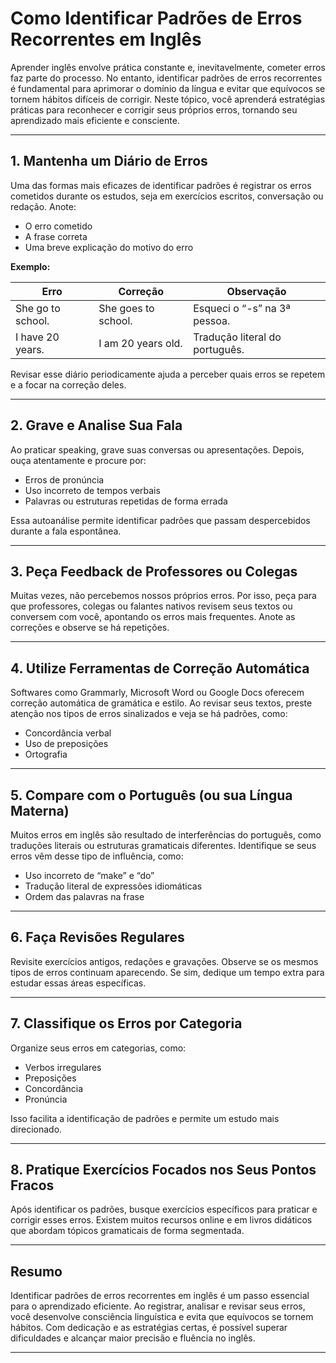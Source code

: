 
# Como Identificar Padrões de Erros Recorrentes em Inglês

Aprender inglês envolve prática constante e, inevitavelmente, cometer erros faz parte do processo. No entanto, identificar padrões de erros recorrentes é fundamental para aprimorar o domínio da língua e evitar que equívocos se tornem hábitos difíceis de corrigir. Neste tópico, você aprenderá estratégias práticas para reconhecer e corrigir seus próprios erros, tornando seu aprendizado mais eficiente e consciente.

---

## 1. **Mantenha um Diário de Erros**

Uma das formas mais eficazes de identificar padrões é registrar os erros cometidos durante os estudos, seja em exercícios escritos, conversação ou redação. Anote:

- O erro cometido
- A frase correta
- Uma breve explicação do motivo do erro

**Exemplo:**

| Erro                  | Correção                | Observação                        |
|-----------------------|------------------------|-----------------------------------|
| She go to school.     | She goes to school.    | Esqueci o “-s” na 3ª pessoa.      |
| I have 20 years.      | I am 20 years old.     | Tradução literal do português.    |

Revisar esse diário periodicamente ajuda a perceber quais erros se repetem e a focar na correção deles.

---

## 2. **Grave e Analise Sua Fala**

Ao praticar speaking, grave suas conversas ou apresentações. Depois, ouça atentamente e procure por:

- Erros de pronúncia
- Uso incorreto de tempos verbais
- Palavras ou estruturas repetidas de forma errada

Essa autoanálise permite identificar padrões que passam despercebidos durante a fala espontânea.

---

## 3. **Peça Feedback de Professores ou Colegas**

Muitas vezes, não percebemos nossos próprios erros. Por isso, peça para que professores, colegas ou falantes nativos revisem seus textos ou conversem com você, apontando os erros mais frequentes. Anote as correções e observe se há repetições.

---

## 4. **Utilize Ferramentas de Correção Automática**

Softwares como Grammarly, Microsoft Word ou Google Docs oferecem correção automática de gramática e estilo. Ao revisar seus textos, preste atenção nos tipos de erros sinalizados e veja se há padrões, como:

- Concordância verbal
- Uso de preposições
- Ortografia

---

## 5. **Compare com o Português (ou sua Língua Materna)**

Muitos erros em inglês são resultado de interferências do português, como traduções literais ou estruturas gramaticais diferentes. Identifique se seus erros vêm desse tipo de influência, como:

- Uso incorreto de “make” e “do”
- Tradução literal de expressões idiomáticas
- Ordem das palavras na frase

---

## 6. **Faça Revisões Regulares**

Revisite exercícios antigos, redações e gravações. Observe se os mesmos tipos de erros continuam aparecendo. Se sim, dedique um tempo extra para estudar essas áreas específicas.

---

## 7. **Classifique os Erros por Categoria**

Organize seus erros em categorias, como:

- Verbos irregulares
- Preposições
- Concordância
- Pronúncia

Isso facilita a identificação de padrões e permite um estudo mais direcionado.

---

## 8. **Pratique Exercícios Focados nos Seus Pontos Fracos**

Após identificar os padrões, busque exercícios específicos para praticar e corrigir esses erros. Existem muitos recursos online e em livros didáticos que abordam tópicos gramaticais de forma segmentada.

---

## **Resumo**

Identificar padrões de erros recorrentes em inglês é um passo essencial para o aprendizado eficiente. Ao registrar, analisar e revisar seus erros, você desenvolve consciência linguística e evita que equívocos se tornem hábitos. Com dedicação e as estratégias certas, é possível superar dificuldades e alcançar maior precisão e fluência no inglês.

---
```
